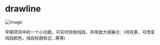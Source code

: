 # drawline
![image](https://github.com/yyakun/drawline/blob/master/drawline.gif?raw=true)   

早期项目中的一个小功能，可实时绘制线段，并用放大镜展示;（待完善，可改变线段颜色，线段标题标记...等等）
